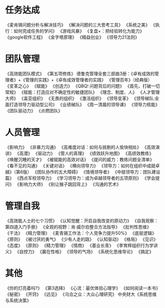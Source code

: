 # 任务达成
《麦肯锡问题分析与解决技巧》
《解决问题的三大思考工具》
《系统之美》
《执行：如何完成任务的学问》
《游戏风暴》
《复盘+：把经验转化为能力》
《google软件工程》
《金字塔原理》
《精益创业》
《领导力21法则》

# 团队管理
《高效能团队模式》
《第五项修炼》
德鲁克管理全套三部曲3册：《卓有成效的管理者》+《管理的实践》+《卓有成效管理者的实践》
《管理百年》（经典版）
《变革之心》
《赋能》
《创造力》
《QBQ! 问题背后的问题》
《首先，打破一切常规》
《赋能：打造应对不确定性的敏捷团队》
《理念、制度、人》
《人才管理大师》
《盖亚组织》
《无畏的组织》
《激活组织》
《领导变革》
《领导梯队:全面打造领导力驱动型公司》
《业绩梯队》
《周一清晨的领导课》
《领导力核能》
《团队驱动力》
《点燃团队》

# 人员管理

《影响力》
《非暴力沟通》
《高难度对话：如何与挑剔的人愉快相处》
《高效演讲》
《高潜》
《驱动力》
《管人的真理》
《绩效跃升地图》
《高绩效教练》
《唤醒沉睡的天才》
《被赋能的高效对话》
《提问的威力：教练问题全清单》
《看不见的沟通》
《关键对话》 
《横向领导力﻿》
《领导力：如何在组织中成就卓越》（第6版）
《团队协作的五大障碍》
《情境领导者》
《中层领导力：团队建设篇》
《西点军校领导力》
《学习领导力：成为卓越领导者的五项原则》
《学会提问》
《影响力大师》
《别让猴子跳回背上》
《沟通的艺术》

# 管理自我

《高效能人士的七个习惯》
《认知觉醒：开启自我改变的原动力》
《自我观察：第四道入门手册》
《全观的视野：肯·威尔伯整合方法指导》
《批判性思维》
《干法》
《精力管理》
《麦青锡工作法：个人竞争力提升50%》
《底层逻辑》
《原则》
《被讨厌的勇气》
《少有人走的路》
《认知驱动》
《格局》
《见识》
《态度》
《原则》
《精力管理》
《情商》
《基业长青》
《李育辉组织行为学讲义》
《自控力》
《赢在性格》
《领导的气场》
《系统化思维导论》
《搞定》

# 其他

《你的灯亮着吗?》
《第3选择》
《心流：最优体验心理学》
《如何阅读一本书》
《秘密》
《开窍》
《远见》
《乌合之众：大众心理研究》
中央财大《系统思维与系统决策》
